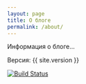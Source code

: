 ```yaml
---
layout: page
title: О блоге
permalink: /about/
---
```


Информация о блоге...

Версия: {{ site.version }}

[![Build Status](https://travis-ci.org/IMucaMI/imucami.github.io.svg?branch=master)](https://travis-ci.org/IMucaMI/imucami.github.io)